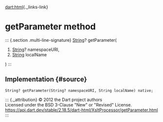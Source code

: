 [dart:html](../../dart-html/dart-html-library){._links-link}

getParameter method
===================

::: {.section .multi-line-signature}
[String](../../dart-core/string-class)? getParameter(

1.  [String](../../dart-core/string-class)? namespaceURI,
2.  [String](../../dart-core/string-class) localName

)
:::

Implementation {#source}
--------------

``` {.language-dart data-language="dart"}
String? getParameter(String? namespaceURI, String localName) native;
```

::: {._attribution}
© 2012 the Dart project authors\
Licensed under the BSD 3-Clause \"New\" or \"Revised\" License.\
<https://api.dart.dev/stable/2.18.5/dart-html/XsltProcessor/getParameter.html>
:::
